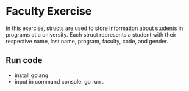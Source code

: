 # Faculty Exercise

In this exercise, structs are used to store information about students in programs at a university. Each struct represents a student with their respective name, last name, program, faculty, code, and gender.


## Run code
- install golang
- input in command console: go run .


